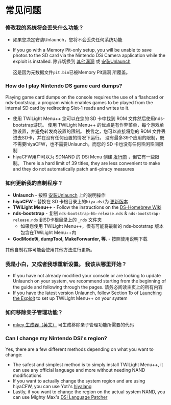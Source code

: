 # 常见问题

### 修改我的系统将会丢失什么功能？
- 如果您决定安装Unlaunch，您将不会丢失任何系统功能
- If you go with a Memory Pit-only setup, you will be unable to save photos to the SD card via the Nintendo DSi Camera application while the exploit is installed. 除非切换到 [其他漏洞](alternate-exploits) 或 [安装Unlaunch](/installing-unlaunch)

   这是因为元数据文件`pit.bin`已被Memory Pit漏洞 所覆盖。

### How do I play Nintendo DS game card dumps?
Playing game card dumps on the console requires the use of a flashcard or nds-bootstrap, a program which enables games to be played from the internal SD card by redirecting Slot-1 reads and writes to it.
- 使用 TWiLight Menu++ 您可以在您的 SD 卡中找到 ROM 文件然后使用nds-bootstrap游玩。 使用 TWiLight Menu++ 的优点是有作弊菜单，每个游戏单独设置，并避免转发商设置的限制。 换言之，您可以直接将您的 ROM 文件丢进去SD卡，并在没有任何设置的情况下运行。 没有最多39个应用的限制，既不需要hiyaCFW，也不需要Unlaunch，而您的 SD 卡也没有任何空闲空间限制
- hiyaCFW用户可以为 SDNAND 的 DSi Menu 创建 [发行商](nds-bootstrap-forwarders) ，但它有一些限制。 There is a hard limit of 39 titles, they are less convenient to make and they do not automatically patch anti-piracy measures

### 如何更新我的自制程序？
- **Unlaunch** - 按照 [安装Unlaunch](/installing-unlaunch) 上的说明操作
- **hiyaCFW** - 替换在 SD 卡根目录上的`hiya.dsi`为 [更新版本](https://github.com/RocketRobz/hiyaCFW/releases)
- **TWiLight Menu++** - Follow the instructions on the [DS-Homebrew Wiki](https://wiki.ds-homebrew.com/twilightmenu/updating-dsi)
- **nds-bootstrap** - 复制 `nds-bootstrap-hb-release.nds` & `nds-bootstrap-release.nds` 到SD卡根目录上的 `_nds` 文件夹
   - 如果您使用 TWiLight Menu++，很有可能将最新的 nds-bootstrap 版本包含在TWiLight Menu++内
- **GodMode9i, dumpTool, MakeForwarder, 等.** - 按照使用说明下载

其他自制程序可能会使用其他方法进行更新。

### 我是小白，又或者我想重新设置。 我该从哪里开始？
- If you have not already modified your console or are looking to update Unlaunch on your system, we recommend starting from the beginning of the guide and following through the pages. 请务必阅读主页上的所有内容
- If you have the latest version Unlaunch, follow Section 1b of [Launching the Exploit](launching-the-exploit#twilight-menu) to set up TWiLight Menu++ on your system

### 如何移除亲子管理功能？
- [mkey 生成器（英文）](https://mkey.salthax.org) 可生成移除亲子管理功能所需要的代码

### Can I change my Nintendo DSi's region?
Yes, there are a few different methods depending on what you want to change:
- The safest and simplest method is to simply install TWiLight Menu++, it can use any official language and more without needing NAND modifications
- If you want to actually change the system region and are using hiyaCFW, you can use Yoti's [hiyalang](https://github.com/Yoti/cli_hiyalang/releases)
- Lastly, if you want to change the region on the actual system NAND, you can use Mighty Max's [DSi Language Patcher](https://gbatemp.net/threads/release-dsi-language-patcher.582836/)
